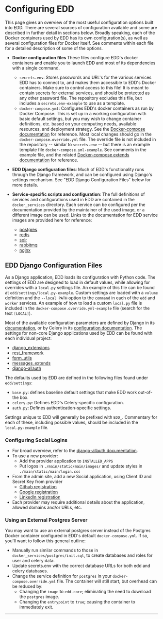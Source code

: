 # Configuring EDD

This page gives an overview of the most useful configuration options built into EDD. There are
several sources of configuration available and some are described in further detail in sections
below. Broadly speaking, each of the Docker containers used by EDD has its own configuration(s),
as well as several configuration files for Docker itself. See comments within each file for a
detailed description of some of the options.

* __Docker configuration files__
  These files configure EDD's docker containers and enable you to launch EDD and most of its
  dependencies with a single command.
    * `secrets.env`: Stores passwords and URL's for the various services EDD has to connect to,
      and makes them accessible to EDD's Docker containers. Make sure to control access to this
      file! It is meant to contain secrets for external services, and should be protected as any
      other password file. The repository excludes this file, but includes a
      `secrets.env-example` to use as a template.
    * `docker-compose.yml`: Configures EDD's docker containers as run by Docker Compose. This is
      set up in a working configuration with basic default settings, but you may wish to change
      container definitions, etc. based on your computing needs, available resources, and
      deployment strategy. See the [Docker-compose documentation][1] for reference. Most local
      changes should go in the `docker-compose.override.yml` file. The override file is not
      included in the repository -- similar to `secrets.env` -- but there is an example template
      file `docker-compose.yml-example`. See comments in the example file, and the related
      [Docker-compose extends documentation][2] for reference.

* __EDD Django configuration files__: Much of EDD's functionality runs through the Django
  framework, and can be configured using Django's settings mechanism. See "EDD Django
  Configuration Files" below for more details.

* __Service-specific scripts and configuration__: The full definitions of services and
  configurations used in EDD are contained in the `docker_services` directory. Each service can be
  configured per the documentation provided by the maintainer of the used image, or a different
  image can be used. Links to the documentation for EDD service images are provided here
  for reference:
    * [postgres][9]
    * [redis][10]
    * [solr][11]
    * [rabbitmq][12]
    * [nginx][13]


## EDD Django Configuration Files

As a Django application, EDD loads its configuration with Python code. The settings of EDD are
designed to load in default values, while allowing for overrides with a `local.py` settings file.
An example of this file can be found at `edd/settings/local.py-example`. Custom settings are
loaded with a `volume` definition and the `--local PATH` option to the `command` in each of the
`edd` and `worker` services. An example of how to load a custom `local.py` file is
included in the `docker-compose.override.yml-example` file (search for the text `[LOCAL]`).

Most of the available configuration parameters are defined by Django in its [documentation][3], or
by Celery in its [configuration documentation][4]. The settings for non-core Django applications
used by EDD can be found with each individual project:
* [django_extensions][14]
* [rest_framework][15]
* [form_utils][16]
* [messages_extends][17]
* [django-allauth][5]

The defaults used by EDD are defined in the following files found under `edd/settings`:
* `base.py`: defines baseline default settings that make EDD work out-of-the box.
* `celery.py`: Defines EDD's Celery-specific configuration.
* `auth.py`: Defines authentication-specific settings.

Settings unique to EDD will generally be prefixed with `EDD_`. Commentary for each of these,
including possible values, should be included in the `local.py-example` file.


### Configuring Social Logins <a name="Social"/>

* For broad overview, refer to the [django-allauth documentation][5].
* To use a new provider:
    * Add the provider application to `INSTALLED_APPS`
    * Put logos in `./main/static/main/images/` and update styles in `./main/static/main/login.css`
* From the admin site, add a new Social application, using Client ID and Secret Key from provider
    * [Github registration][6]
    * [Google registration][7]
    * [LinkedIn registration][8]
* Each provider may require additional details about the application, allowed domains and/or
  URLs, etc.


### Using an External Postgres Server

You may want to use an external postgres server instead of the Postgres Docker container configured
in EDD's default `docker-compose.yml`. If so, you'll want to follow this general outline:

* Manually run similar commands to those in `docker_services/postgres/init.sql`, to create
  databases and roles for user and celery data.
* Update secrets.env with the correct database URLs for both edd and celery databases.
* Change the service definition for `postgres` in your `docker-compose.override.yml` file. The
  container will still start, but overhead can be reduced by:
    * Changing the `image` to `edd-core`; eliminating the need to download the `postgres` image.
    * Changing the `entrypoint` to `true`; causing the container to immediately exit.

---------------------------------------------------------------------------------------------------

[1]:    https://docs.docker.com/compose/overview/
[2]:    https://docs.docker.com/compose/extends/#/understanding-multiple-compose-files
[3]:    https://docs.djangoproject.com/en/1.9/topics/settings/
[4]:    http://docs.celeryproject.org/en/latest/configuration.html
[5]:    http://django-allauth.readthedocs.org/en/latest/index.html
[6]:    https://github.com/settings/applications/new
[7]:    https://console.developers.google.com/
[8]:    https://www.linkedin.com/secure/developer?newapp=
[9]:    https://hub.docker.com/_/postgres/
[10]:   https://hub.docker.com/_/redis/
[11]:   https://hub.docker.com/_/solr/
[12]:   https://hub.docker.com/_/rabbitmq/
[13]:   https://hub.docker.com/_/nginx/
[14]:   https://django-extensions.readthedocs.io/en/latest/
[15]:   http://www.django-rest-framework.org/
[16]:   https://bitbucket.org/carljm/django-form-utils/
[17]:   https://github.com/AliLozano/django-messages-extends/

